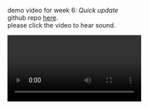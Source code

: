 
demo video for week 6: *Quick update*     
github repo [here](https://github.com/stevedepp/p4do-aws-cf-demo/blob/main/README.md).   
please click the video to hear sound.

![demo](https://user-images.githubusercontent.com/38410965/111997815-cd3cd700-8af1-11eb-96fb-467bb5673f18.mp4)
